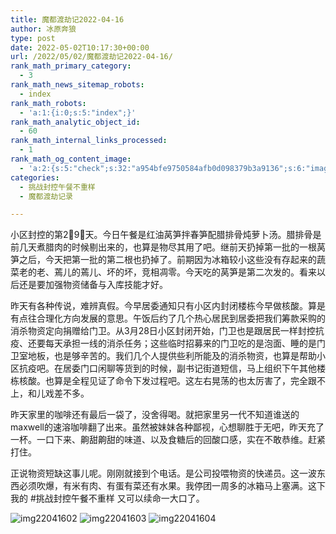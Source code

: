 ```yaml
---
title: 魔都渡劫记2022-04-16
author: 冰原奔狼
type: post
date: 2022-05-02T10:17:30+00:00
url: /2022/05/02/魔都渡劫记2022-04-16/
rank_math_primary_category:
  - 3
rank_math_news_sitemap_robots:
  - index
rank_math_robots:
  - 'a:1:{i:0;s:5:"index";}'
rank_math_analytic_object_id:
  - 60
rank_math_internal_links_processed:
  - 1
rank_math_og_content_image:
  - 'a:2:{s:5:"check";s:32:"a954bfe9750584afb0d098379b3a9136";s:6:"images";a:0:{}}'
categories:
  - 挑战封控午餐不重样
  - 魔都渡劫记录

---
```

小区封控的第2⃣️9⃣️天。今日午餐是红油莴笋拌春笋配腊排骨炖萝卜汤。腊排骨是前几天煮腊肉的时候剔出来的，也算是物尽其用了吧。继前天扔掉第一批的一根莴笋之后，今天把第一批的第二根也扔掉了。前期因为冰箱较小这些没有存起来的蔬菜老的老、蔫儿的蔫儿、坏的坏，竞相凋零。今天吃的莴笋是第二次发的。看来以后还是要加强物资储备与入库技能才好。

昨天有各种传说，难辨真假。今早居委通知只有小区内封闭楼栋今早做核酸。算是有点往合理化方向发展的意思。午饭后约了几个热心居民到居委把我们筹款采购的消杀物资定向捐赠给门卫。从3月28日小区封闭开始，门卫也是跟居民一样封控抗疫、还要每天承担一线的消杀任务；这些临时招募来的门卫吃的是泡面、睡的是门卫室地板，也是够辛苦的。我们几个人提供些利所能及的消杀物资，也算是帮助小区抗疫吧。在居委门口闲聊等货到的时候，副书记街道短信，马上组织下午其他楼栋核酸。也算是全程见证了命令下发过程吧。这左右晃荡的也太厉害了，完全跟不上，和儿戏差不多。

昨天家里的咖啡还有最后一袋了，没舍得喝。就把家里另一代不知道谁送的maxwell的速溶咖啡翻了出来。虽然被妹妹各种鄙视，心想聊胜于无吧，昨天充了一杯。一口下来、齁甜齁甜的味道、以及食糖后的回酸口感，实在不敢恭维。赶紧打住。

正说物资短缺这事儿呢。刚刚就接到个电话。是公司投喂物资的快递员。这一波东西必须吹爆，有米有肉、有蛋有菜还有水果。我停团一周多的冰箱马上塞满。这下我的 #挑战封控午餐不重样 又可以续命一大口了。

<img decoding="async" src="https://i0.wp.com/s2.loli.net/2022/05/02/21VIsqMyY36peON.jpg?w=640&#038;ssl=1" alt="img22041602" data-recalc-dims="1" />  
<img decoding="async" src="https://i0.wp.com/s2.loli.net/2022/05/02/n6SeuFJhzWp3dK2.jpg?w=640&#038;ssl=1" alt="img22041603" data-recalc-dims="1" />  
<img decoding="async" src="https://i0.wp.com/s2.loli.net/2022/05/02/MkSydteY6CxBJKi.jpg?w=640&#038;ssl=1" alt="img22041604" data-recalc-dims="1" />